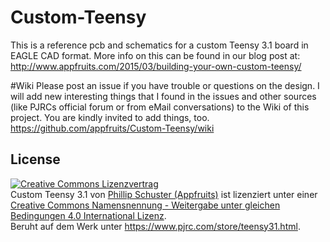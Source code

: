 # Custom-Teensy
This is a reference pcb and schematics for a custom Teensy 3.1 board in EAGLE CAD format. More info on this can be found in our blog post at: http://www.appfruits.com/2015/03/building-your-own-custom-teensy/

#Wiki
Please post an issue if you have trouble or questions on the design. I will add new interesting things that I found in the issues and other sources (like PJRCs official forum or from eMail conversations) to the Wiki of this project. You are kindly invited to add things, too.
https://github.com/appfruits/Custom-Teensy/wiki

## License
<a rel="license" href="http://creativecommons.org/licenses/by-sa/4.0/"><img alt="Creative Commons Lizenzvertrag" style="border-width:0" src="https://i.creativecommons.org/l/by-sa/4.0/88x31.png" /></a><br /><span xmlns:dct="http://purl.org/dc/terms/" property="dct:title">Custom Teensy 3.1</span> von <a xmlns:cc="http://creativecommons.org/ns#" href="http://www.appfruits.com/2015/03/building-your-own-custom-teensy/" property="cc:attributionName" rel="cc:attributionURL">Phillip Schuster (Appfruits)</a> ist lizenziert unter einer <a rel="license" href="http://creativecommons.org/licenses/by-sa/4.0/">Creative Commons Namensnennung - Weitergabe unter gleichen Bedingungen 4.0 International Lizenz</a>.<br />Beruht auf dem Werk unter <a xmlns:dct="http://purl.org/dc/terms/" href="https://www.pjrc.com/store/teensy31.html" rel="dct:source">https://www.pjrc.com/store/teensy31.html</a>.
